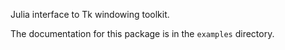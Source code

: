 Julia interface to Tk windowing toolkit.

The documentation for this package is in the `examples` directory.
